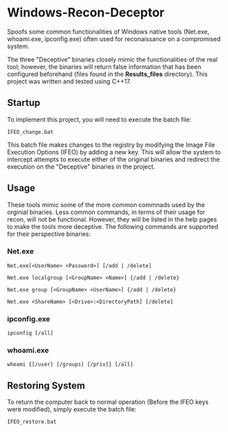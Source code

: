 # Windows-Recon-Deceptor
Spoofs some common functionalities of Windows native tools (Net.exe, whoami.exe, ipconfig.exe) often used for reconaissance on a compromised system.

The three "Deceptive" binaries closely mimic the functionalities of the real tool; however, the binaries will return false information that has been configured beforehand (files found in the **Results_files** directory). This project was written and tested using C++17.

## Startup ##
To implement this project, you will need to execute the batch file: 
```
IFEO_change.bat
```
This batch file makes changes to the registry by modifying the Image File Execution Options (IFEO) by adding a new key. This will allow the system to intercept attempts to execute either of the original binaries and redirect the execution on the "Deceptive" binaries in the project. 

## Usage ##
These tools mimic some of the more common commnads used by the orginial binaries. Less common commands, in terms of their usage for recon, will not be functional. However, they will be listed in the help pages to make the tools more deceptive. The following commands are supported for their perspective binaries:

### Net.exe ###
```
Net.exe[<UserName> <Password>] [/add | /delete]
```
```
Net.exe localgroup [<GroupName> <Name>] {/add | /delete}
```
```
Net.exe group [<GroupName> <UserName>] {/add | /delete}  
```  
```
Net.exe <ShareName> [<Drive>:<DirectoryPath] [/delete]
```
### ipconfig.exe ###
```
ipconfig [/all]
```

### whoami.exe ###
```
whoami {[/user] [/groups] [/priv]} [/all]
```

## Restoring System ##
To return the computer back to normal operation (Before the IFEO keys were modified), simply execute the batch file:
```
IFEO_restore.bat
```



